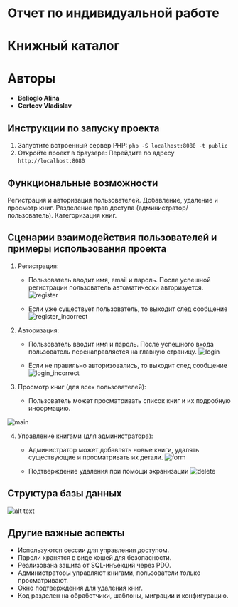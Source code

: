 # Отчет по индивидуальной работе
# Книжный каталог

# Авторы
* **Belioglo Alina**
* **Certcov Vladislav**

## Инструкции по запуску проекта
1. Запустите встроенный сервер PHP: `php -S localhost:8080 -t public`
2. Откройте проект в браузере:
Перейдите по адресу `http://localhost:8080`


## Функциональные возможности
Регистрация и авторизация пользователей.
Добавление, удаление и просмотр книг.
Разделение прав доступа (администратор/пользователь).
Категоризация книг.


## Сценарии взаимодействия пользователей и примеры использования проекта

1. Регистрация:
   - Пользователь вводит имя, email и пароль. После успешной регистрации пользователь автоматически авторизуется.
![register](image.png)


   - Если уже существует пользователь, то выходит след сообщение
![register_incorrect](image-6.png)



2. Авторизация:
   - Пользователь вводит имя и пароль. После успешного входа пользователь перенаправляется на главную страницу.
![login](image-1.png)


   - Если не правильно авторизовались, то выходит след сообщение
![login_incorrect](image-5.png)



3. Просмотр книг (для всех пользователей):
   - Пользователь может просматривать список книг и их подробную информацию.

![main](image-2.png)


4. Управление книгами (для администратора):
   - Администратор может добавлять новые книги, удалять существующие и просматривать их детали.
![form](image-3.png)



   - Подтверждение удаления при помощи экранизации
![delete](image-7.png)



## Структура базы данных
![alt text](image-4.png)


## Другие важные аспекты
* Используются сессии для управления доступом.
* Пароли хранятся в виде хэшей для безопасности.
* Реализована защита от SQL-инъекций через PDO.
* Администраторы управляют книгами, пользователи только просматривают.
* Окно подтверждения для удаления книг.
* Код разделен на обработчики, шаблоны, миграции и конфигурацию.
